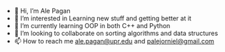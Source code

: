 - 👋 Hi, I’m Ale Pagan 
- 👀 I’m interested in Learning new stuff and getting better at it
- 🌱 I’m currently learning OOP in both C++ and Python
- 💞️ I’m looking to collaborate on sorting algorithms and data structures
- 📫 How to reach me ale.pagan@upr.edu and palejorniel@gmail.com

<!---
print-Eruki/print-Eruki is a ✨ special ✨ repository because its `README.md` (this file) appears on your GitHub profile.
You can click the Preview link to take a look at your changes.
--->
